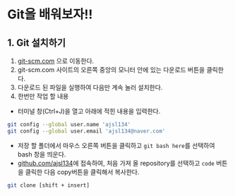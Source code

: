 # Git을 배워보자!!
## 1. Git 설치하기
1. [git-scm.com](http://git-scm.com) 으로 이동한다.
2. git-scm.com 사이트의 오른쪽 중앙의 모니터 안에 있는 다운로드 버튼을 클릭한다.
3. 다운로드 된 파일을 실행하여 다음만 계속 눌러 설치한다.
4. 한번만 작업 할 내용
- 터미널 창(Ctrl+J)을 열고 아래에 적힌 내용을 입력한다.
```bash
git config --global user.name 'ajsl134'
git config --global user.email 'ajsl134@naver.com'
```
- 저장 할 폴더에서 마우스 오른쪽 버튼을 클릭하고 `git bash here`를 선택하여 bash 창을 띄운다.
- [github.com/ajsl134](http://github.com/ajsl134)에 접속하여, 처음 가져 올 repository를 선택하고 `code` 버튼을 클릭한 다음 copy버튼을 클릭해서 복사한다.
```bash
git clone [shift + insert]
```